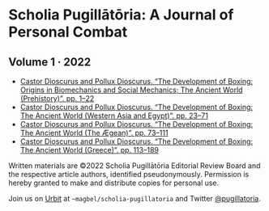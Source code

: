 #   Scholia Pugillātōria:  A Journal of Personal Combat
##  Volume 1 · 2022

- [Castor Dioscurus and Pollux Dioscurus.  “The Development of Boxing:  Origins in Biomechanics and Social Mechanics; The Ancient World (Prehistory)”.  pp. 1–22](https://github.com/ScholiaPugillatoria/Volume1-2022/blob/main/articles/vol1-ess1-origins.pdf)
- [Castor Dioscurus and Pollux Dioscurus. “The Development of Boxing: The Ancient World (Western Asia and Egypt)”.  pp. 23–71](https://github.com/ScholiaPugillatoria/Volume1-2022/blob/main/articles/vol1-ess2-mesopotamia.pdf)
- [Castor Dioscurus and Pollux Dioscurus. “The Development of Boxing: The Ancient World (The Ægean)”.  pp. 73–111](https://github.com/ScholiaPugillatoria/Volume1-2022/blob/main/articles/vol1-ess3-aegea.pdf)
- [Castor Dioscurus and Pollux Dioscurus. “The Development of Boxing: The Ancient World (Greece)”.  pp. 113–189](https://github.com/ScholiaPugillatoria/Volume1-2022/blob/main/articles/vol1-ess4-greece.pdf)

Written materials are ©2022 Scholia Pugillātōria Editorial Review Board and the respective article authors, identified pseudonymously.  Permission is hereby granted to make and distribute copies for personal use.

Join us on [Urbit](https://urbit.org) at `~magbel/scholia-pugillatoria` and Twitter [@pugillatoria](https://twitter.com/pugillatoria).
